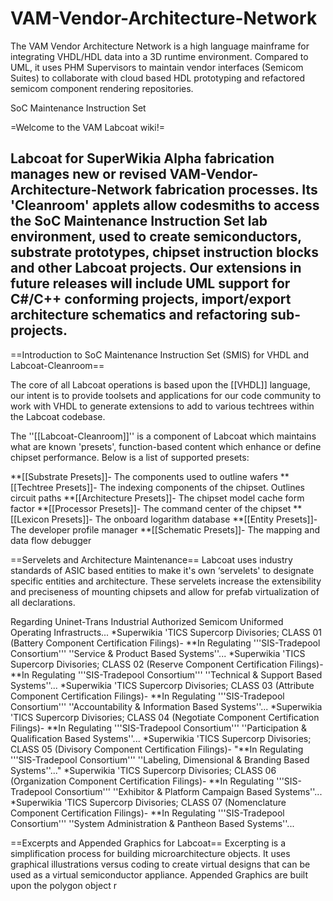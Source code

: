 # VAM-Vendor-Architecture-Network
The VAM Vendor Architecture Network is a high language mainframe for integrating VHDL/HDL data into a 3D runtime environment. Compared to UML, it uses PHM Supervisors to maintain vendor interfaces (Semicom Suites) to collaborate with cloud based HDL prototyping and refactored semicom component rendering repositories.

SoC Maintenance Instruction Set

=Welcome to the VAM Labcoat wiki!=

Labcoat for SuperWikia Alpha fabrication manages new or revised VAM-Vendor-Architecture-Network fabrication processes. Its 'Cleanroom' applets allow codesmiths to access the SoC Maintenance Instruction Set lab environment, used to create semiconductors, substrate prototypes, chipset instruction blocks and other Labcoat projects. Our extensions in future releases will include UML support for C#/C++ conforming projects, import/export architecture schematics and refactoring sub-projects.
----

==Introduction to SoC Maintenance Instruction Set (SMIS) for VHDL and Labcoat-Cleanroom==

The core of all Labcoat operations is based upon the [[VHDL]] language, our intent is to provide toolsets and applications for our code community to work with VHDL to generate extensions to add to various techtrees within the Labcoat codebase.

The ''[[Labcoat-Cleanroom]]'' is a component of Labcoat which maintains what are known 'presets', function-based content which enhance or define chipset performance. Below is a list of supported presets:

**[[Substrate Presets]]- The components used to outline wafers
**[[Techtree Presets]]- The indexing components of the chipset. Outlines circuit paths
**[[Architecture Presets]]- The chipset model cache form factor
**[[Processor Presets]]- The command center of the chipset
**[[Lexicon Presets]]- The onboard logarithm database
**[[Entity Presets]]- The developer profile manager
**[[Schematic Presets]]- The mapping and data flow debugger

==Servelets and Architecture Maintenance==
Labcoat uses industry standards of ASIC based entities to make it's own ‘servelets' to designate specific entities and architecture. These servelets increase the extensibility and preciseness of mounting chipsets and allow for prefab virtualization of all declarations.

Regarding Uninet-Trans Industrial Authorized Semicom Uniformed Operating Infrastructs...
*Superwikia 'TICS Supercorp Divisories; CLASS 01 (Battery Component Certification Filings)- 
**In Regulating '''SIS-Tradepool Consortium''' ''Service & Product Based Systems''...
*Superwikia 'TICS Supercorp Divisories; CLASS 02 (Reserve Component Certification Filings)-
**In Regulating '''SIS-Tradepool Consortium''' ''Technical & Support Based Systems''...
*Superwikia 'TICS Supercorp Divisories; CLASS 03 (Attribute Component Certification Filings)-
**In Regulating '''SIS-Tradepool Consortium''' ''Accountability & Information Based Systems''...
*Superwikia 'TICS Supercorp Divisories; CLASS 04 (Negotiate Component Certification Filings)-
**In Regulating '''SIS-Tradepool Consortium''' ''Participation & Qualification Based Systems''...
*Superwikia 'TICS Supercorp Divisories; CLASS 05 (Divisory Component Certification Filings)-
"**In Regulating '''SIS-Tradepool Consortium''' ''Labeling, Dimensional & Branding Based Systems''..."
*Superwikia 'TICS Supercorp Divisories; CLASS 06 (Organization Component Certification Filings)-
**In Regulating '''SIS-Tradepool Consortium''' ''Exhibitor & Platform Campaign Based Systems''...
*Superwikia 'TICS Supercorp Divisories; CLASS 07 (Nomenclature Component Certification Filings)-
**In Regulating '''SIS-Tradepool Consortium''' ''System Administration & Pantheon Based Systems''...

==Excerpts and Appended Graphics for Labcoat==
Excerpting is a simplification process for building microarchitecture objects. It uses graphical illustrations versus coding to create virtual designs that can be used as a virtual semiconductor appliance. Appended Graphics are built upon the polygon object r




